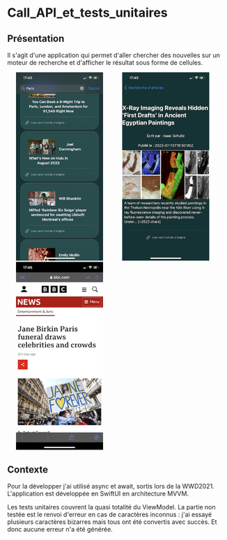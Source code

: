 # Call_API_et_tests_unitaires

## Présentation
Il s'agit d'une application qui permet d'aller chercher des nouvelles sur un moteur de recherche et d'afficher le résultat sous forme de cellules.

<img src="https://github.com/Gdonzeau/Call_API_et_tests_unitaires/blob/main/CallAPI01.PNG" width="200" title= "image01" hspace="20"> <img src="https://github.com/Gdonzeau/Call_API_et_tests_unitaires/blob/main/CallAPI02.PNG" width="200" title= "image01" hspace="20"> <img src="https://github.com/Gdonzeau/Call_API_et_tests_unitaires/blob/main/CallAPI03.PNG" width="200" title= "image01" hspace="20">

## Contexte
Pour la développer j'ai utilisé async et await, sortis lors de la WWD2021. L'application est développée en SwiftUI en architecture MVVM.

Les tests unitaires couvrent la quasi totalité du ViewModel. La partie non testée est le renvoi d'erreur en cas de caractères inconnus : j'ai essayé plusieurs caractères bizarres mais tous ont été convertis avec succès. Et donc aucune erreur n'a été générée.


